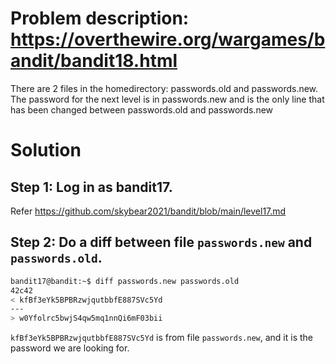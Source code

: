 # Problem description: https://overthewire.org/wargames/bandit/bandit18.html
There are 2 files in the homedirectory: passwords.old and passwords.new. The password for the next level is in passwords.new and is the only line that has been changed between passwords.old and passwords.new

# Solution
## Step 1: Log in as bandit17. 
Refer https://github.com/skybear2021/bandit/blob/main/level17.md
## Step 2: Do a diff between file `passwords.new`  and `passwords.old`. 
```bash
bandit17@bandit:~$ diff passwords.new passwords.old 
42c42
< kfBf3eYk5BPBRzwjqutbbfE887SVc5Yd
---
> w0Yfolrc5bwjS4qw5mq1nnQi6mF03bii
```
`kfBf3eYk5BPBRzwjqutbbfE887SVc5Yd` is from file `passwords.new`, and it is the password we are looking for. 
